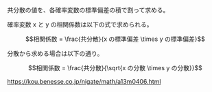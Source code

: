 共分散の値を、各確率変数の標準偏差の積で割って求める。

確率変数 x と y の相関係数は以下の式で求められる。

$$相関係数 = \frac{共分散}{x の標準偏差 \times y の標準偏差}$$

分散から求める場合は以下の通り。

$$相関係数 = \frac{共分散}{\sqrt{x の分散 \times y の分散}}$$

https://kou.benesse.co.jp/nigate/math/a13m0406.html

